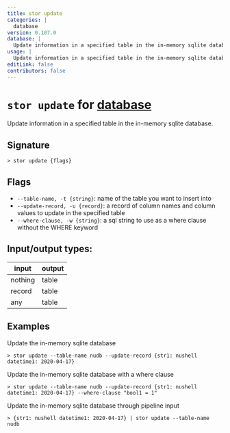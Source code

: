 ```yaml
---
title: stor update
categories: |
  database
version: 0.107.0
database: |
  Update information in a specified table in the in-memory sqlite database.
usage: |
  Update information in a specified table in the in-memory sqlite database.
editLink: false
contributors: false
---
```

<!-- This file is automatically generated. Please edit the command in https://github.com/nushell/nushell instead. -->

# `stor update` for [database](/commands/categories/database.md)

<div class='command-title'>Update information in a specified table in the in-memory sqlite database.</div>

## Signature

```> stor update {flags} ```

## Flags

 -  `--table-name, -t {string}`: name of the table you want to insert into
 -  `--update-record, -u {record}`: a record of column names and column values to update in the specified table
 -  `--where-clause, -w {string}`: a sql string to use as a where clause without the WHERE keyword


## Input/output types:

| input   | output |
| ------- | ------ |
| nothing | table  |
| record  | table  |
| any     | table  |
## Examples

Update the in-memory sqlite database
```nu
> stor update --table-name nudb --update-record {str1: nushell datetime1: 2020-04-17}

```

Update the in-memory sqlite database with a where clause
```nu
> stor update --table-name nudb --update-record {str1: nushell datetime1: 2020-04-17} --where-clause "bool1 = 1"

```

Update the in-memory sqlite database through pipeline input
```nu
> {str1: nushell datetime1: 2020-04-17} | stor update --table-name nudb

```
